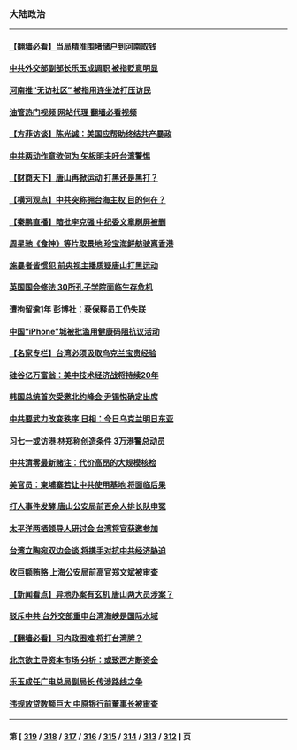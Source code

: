 ### 大陆政治
---
#### [【翻墙必看】当局精准围堵储户到河南取钱](../../pages/ncid277/n13759755.md?06151245) 
#### [中共外交部副部长乐玉成调职 被指贬意明显](../../pages/ncid277/n13759768.md?06151245) 
#### [河南推“无访社区” 被指用连坐法打压访民](../../pages/ncid277/n13759679.md?06151245) 
#### [油管热门视频 网站代理 翻墙必看视频](http://209.222.30.114:81/youtube.html?06151245)
#### [【方菲访谈】陈光诚：美国应帮助终结共产暴政](../../pages/ncid277/n13759521.md?06151245) 
#### [中共两动作意欲何为 矢板明夫吁台湾警惕](../../pages/ncid277/n13759675.md?06151245) 
#### [【财商天下】唐山再掀运动 打黑还是黑打？](../../pages/ncid277/n13759619.md?06151245) 
#### [【横河观点】中共突称拥台海主权 目的何在？](../../pages/ncid277/n13759690.md?06151245) 
#### [【秦鹏直播】暗批李克强 中纪委文章刷屏被删](../../pages/ncid277/n13759680.md?06151245) 
#### [周星驰《食神》等片取景地 珍宝海鲜舫驶离香港](../../pages/ncid277/n13759612.md?06151245) 
#### [施暴者皆惯犯 前央视主播质疑唐山打黑运动](../../pages/ncid277/n13759622.md?06151245) 
#### [英国国会修法 30所孔子学院面临生存危机](../../pages/ncid277/n13759505.md?06151245) 
#### [遭拘留逾1年 彭博社：获保释员工仍失联](../../pages/ncid277/n13759575.md?06151245) 
#### [中国“iPhone”城被批滥用健康码阻抗议活动](../../pages/ncid277/n13759574.md?06151245) 
#### [【名家专栏】台湾必须汲取乌克兰宝贵经验](../../pages/ncid277/n13759403.md?06151245) 
#### [硅谷亿万富翁：美中技术经济战将持续20年](../../pages/ncid277/n13759522.md?06151245) 
#### [韩国总统首次受邀北约峰会 尹锡悦确定出席](../../pages/ncid277/n13759570.md?06151245) 
#### [中共要武力改变秩序 日相：今日乌克兰明日东亚](../../pages/ncid277/n13759553.md?06151245) 
#### [习七一或访港 林郑称创造条件 3万港警总动员](../../pages/ncid277/n13759375.md?06151245) 
#### [中共清零最新赌注：代价高昂的大规模核检](../../pages/ncid277/n13759358.md?06151245) 
#### [美官员：柬埔寨若让中共使用基地 将面临后果](../../pages/ncid277/n13759316.md?06151245) 
#### [打人事件发酵 唐山公安局前百余人排长队申冤](../../pages/ncid277/n13759336.md?06151245) 
#### [太平洋两栖领导人研讨会 台湾将官获邀参加](../../pages/ncid277/n13759374.md?06151245) 
#### [台湾立陶宛双边会谈 将携手对抗中共经济胁迫](../../pages/ncid277/n13759102.md?06151245) 
#### [收巨额贿赂 上海公安局前高官郑文斌被审查](../../pages/ncid277/n13759263.md?06151245) 
#### [【新闻看点】异地办案有玄机 唐山两大员涉案？](../../pages/ncid277/n13758997.md?06151245) 
#### [驳斥中共 台外交部重申台湾海峡是国际水域](../../pages/ncid277/n13759192.md?06151245) 
#### [【翻墙必看】习内政困难 将打台湾牌？](../../pages/ncid277/n13759145.md?06151245) 
#### [北京欲主导资本市场 分析：或致西方断资金](../../pages/ncid277/n13759138.md?06151245) 
#### [乐玉成任广电总局副局长 传涉路线之争](../../pages/ncid277/n13759161.md?06151245) 
#### [违规放贷数额巨大 中原银行前董事长被审查](../../pages/ncid277/n13759164.md?06151245) 

---
#### 第 [ [319](./319.md?06151245) / [318](./318.md?06151245) / [317](./317.md?06151245) / [316](./316.md?06151245) / [315](./315.md?06151245) / [314](./314.md?06151245) / [313](./313.md?06151245) / [312](./312.md?06151245) ] 页
